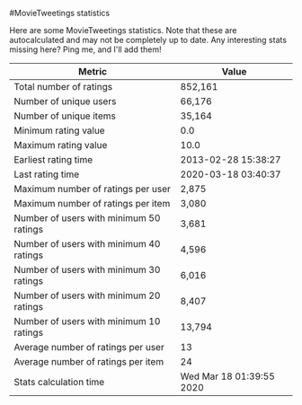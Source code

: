 #MovieTweetings statistics

Here are some MovieTweetings statistics. Note that these are autocalculated and may not be completely up to date. Any interesting stats missing here? Ping me, and I'll add them!

Metric | Value
--- | ---
Total number of ratings                 | 852,161
Number of unique users                  | 66,176
Number of unique items                  | 35,164
Minimum rating value                    | 0.0
Maximum rating value                    | 10.0
Earliest rating time                    | 2013-02-28 15:38:27
Last rating time                        | 2020-03-18 03:40:37
Maximum number of ratings per user      | 2,875
Maximum number of ratings per item      | 3,080
Number of users with minimum 50 ratings | 3,681
Number of users with minimum 40 ratings | 4,596
Number of users with minimum 30 ratings | 6,016
Number of users with minimum 20 ratings | 8,407
Number of users with minimum 10 ratings | 13,794
Average number of ratings per user      | 13
Average number of ratings per item      | 24
Stats calculation time                  | Wed Mar 18 01:39:55 2020

